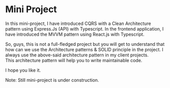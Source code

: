 # Mini Project

In this mini-project, I have introduced CQRS with a Clean Architecture pattern using Express.Js (API) with Typescript. In the frontend application, I have introduced the MVVM pattern using React.js with Typescript.

So, guys, this is not a full-fledged project but you will get to understand that how can we use the Architecture patterns & SOLID principle in the project. 
I always use the above-said architecture pattern in my client projects. This architecture pattern will help you to write maintainable code.

I hope you like it.

Note: Still mini-project is under construction.
